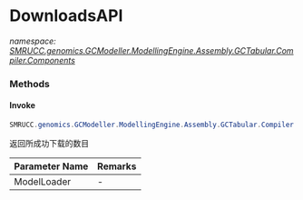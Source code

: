 ﻿# DownloadsAPI
_namespace: [SMRUCC.genomics.GCModeller.ModellingEngine.Assembly.GCTabular.Compiler.Components](./index.md)_





### Methods

#### Invoke
```csharp
SMRUCC.genomics.GCModeller.ModellingEngine.Assembly.GCTabular.Compiler.Components.DownloadsAPI.Invoke(SMRUCC.genomics.GCModeller.ModellingEngine.Assembly.GCTabular.FileStream.IO.XmlresxLoader,System.String)
```
返回所成功下载的数目

|Parameter Name|Remarks|
|--------------|-------|
|ModelLoader|-|



